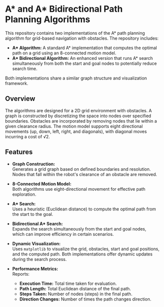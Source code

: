 # A* and A* Bidirectional  Path Planning Algorithms

This repository contains two implementations of the A* path planning algorithm for grid-based navigation with obstacles. The repository includes:

- **A\* Algorithm:** A standard A* implementation that computes the optimal path on a grid using an 8-connected motion model.
- **A\* Bidirectional Algorithm:** An enhanced version that runs A* search simultaneously from both the start and goal nodes to potentially reduce search time.

Both implementations share a similar graph structure and visualization framework.

## Overview

The algorithms are designed for a 2D grid environment with obstacles. A graph is constructed by discretizing the space into nodes over specified boundaries. Obstacles are incorporated by removing nodes that lie within a given clearance radius. The motion model supports eight directional movements (up, down, left, right, and diagonals), with diagonal moves incurring a cost of √2.

## Features

- **Graph Construction:**  
  Generates a grid graph based on defined boundaries and resolution. Nodes that fall within the robot's clearance of an obstacle are removed.

- **8-Connected Motion Model:**  
  Both algorithms use eight-directional movement for effective path exploration.

- **A\* Search:**  
  Uses a heuristic (Euclidean distance) to compute the optimal path from the start to the goal.

- **Bidirectional A\* Search:**  
  Expands the search simultaneously from the start and goal nodes, which can improve efficiency in certain scenarios.

- **Dynamic Visualization:**  
  Uses `matplotlib` to visualize the grid, obstacles, start and goal positions, and the computed path. Both implementations offer dynamic updates during the search process.

- **Performance Metrics:**  
  Reports:
  - **Execution Time:** Total time taken for evaluation.
  - **Path Length:** Total Euclidean distance of the final path.
  - **Steps Taken:** Number of nodes (steps) in the final path.
  - **Direction Changes:** Number of times the path changes direction.
